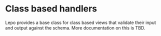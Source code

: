 # Class based handlers

Lepo provides a base class for class based views that validate their input and output against the schema.
More documentation on this is TBD.
